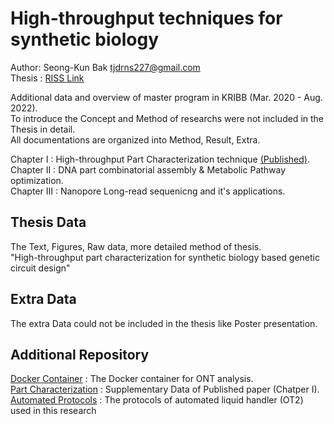 # High-throughput techniques for synthetic biology

Author: Seong-Kun Bak <tjdrns227@gmail.com>  
Thesis : [RISS Link](http://www.riss.kr/search/detail/DetailView.do?p_mat_type=be54d9b8bc7cdb09&control_no=f989d5eadd94daf9ffe0bdc3ef48d419&keyword=%ED%95%A9%EC%84%B1%EC%83%9D%EB%AC%BC%ED%95%99%20%EA%B8%B0%EB%B0%98)

Additional data and overview of master program in KRIBB (Mar. 2020 - Aug. 2022).  
To introduce the Concept and Method of researchs were not included in the Thesis in detail.  
All documentations are organized into Method, Result, Extra.

Chapter I : High-throughput Part Characterization technique [(Published)](https://doi.org/10.4014/jmb.2207.07013).  
Chapter II : DNA part combinatorial assembly & Metabolic Pathway optimization.  
Chapter III : Nanopore Long-read sequenicng and it's applications.


## Thesis Data

The Text, Figures, Raw data, more detailed method of thesis.  
"High-throughput part characterization for synthetic biology based genetic circuit design"


## Extra Data

The extra Data could not be included in the thesis like Poster presentation.  


## Additional Repository

[Docker Container](https://hub.docker.com/repository/docker/tjdrns27/ont) : The Docker container for ONT analysis.  
[Part Characterization](https://doi.org/10.4014/jmb.2207.07013) : Supplementary Data of Published paper (Chatper I).  
[Automated Protocols](https://github.com/Lelp27/automated-protocol-ot2) : The protocols of automated liquid handler (OT2) used in this research  

